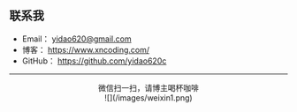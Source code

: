 
## 联系我

* Email：   yidao620@gmail.com
* 博客：     https://www.xncoding.com/
* GitHub：  https://github.com/yidao620c

--------------------------------------------


<center>微信扫一扫，请博主喝杯咖啡</center>

<center>![](/images/weixin1.png)</center>


